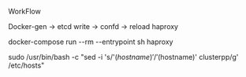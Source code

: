 

WorkFlow

Docker-gen -> etcd write -> confd -> reload haproxy


docker-compose run --rm --entrypoint sh haproxy


sudo /usr/bin/bash -c "sed -i 's/'$(hostname)'/'$(hostname)' clusterpp/g' /etc/hosts"
